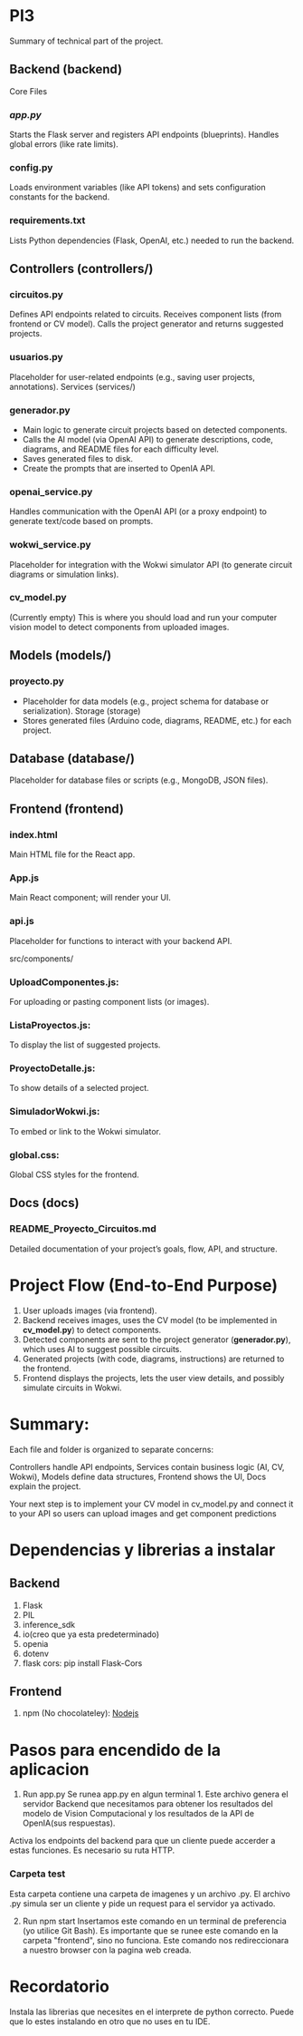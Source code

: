 # PI3

Summary of technical part of the project. 
## Backend (backend)
Core Files
### *app.py*
Starts the Flask server and registers API endpoints (blueprints). Handles global errors (like rate limits).

### config.py
Loads environment variables (like API tokens) and sets configuration constants for the backend.

### requirements.txt
Lists Python dependencies (Flask, OpenAI, etc.) needed to run the backend.

## Controllers (controllers/)

### circuitos.py
Defines API endpoints related to circuits.
Receives component lists (from frontend or CV model).
Calls the project generator and returns suggested projects.

### usuarios.py
Placeholder for user-related endpoints (e.g., saving user projects, annotations).
Services (services/)

### generador.py
- Main logic to generate circuit projects based on detected components.
- Calls the AI model (via OpenAI API) to generate descriptions, code, diagrams, and README files for each difficulty level.
- Saves generated files to disk.
- Create the prompts that are inserted to OpenIA API. 

### openai_service.py
Handles communication with the OpenAI API (or a proxy endpoint) to generate text/code based on prompts.

### wokwi_service.py
Placeholder for integration with the Wokwi simulator API (to generate circuit diagrams or simulation links).

### cv_model.py
(Currently empty)
This is where you should load and run your computer vision model to detect components from uploaded images.

## Models (models/)

### proyecto.py
- Placeholder for data models (e.g., project schema for database or serialization).
Storage (storage)
- Stores generated files (Arduino code, diagrams, README, etc.) for each project.

## Database (database/)
Placeholder for database files or scripts (e.g., MongoDB, JSON files).

## Frontend (frontend)
### index.html
Main HTML file for the React app.

### App.js
Main React component; will render your UI.

### api.js
Placeholder for functions to interact with your backend API.

src/components/

### UploadComponentes.js: 
For uploading or pasting component lists (or images).
### ListaProyectos.js: 
To display the list of suggested projects.
### ProyectoDetalle.js: 
To show details of a selected project.
### SimuladorWokwi.js: 
To embed or link to the Wokwi simulator.

### global.css: 
Global CSS styles for the frontend.

## Docs (docs)
### README_Proyecto_Circuitos.md
Detailed documentation of your project’s goals, flow, API, and structure.

# Project Flow (End-to-End Purpose)
1. User uploads images (via frontend).
2. Backend receives images, uses the CV model (to be implemented in **cv_model.py**) to detect components.
3. Detected components are sent to the project generator (**generador.py**), which uses AI to suggest possible circuits.
4. Generated projects (with code, diagrams, instructions) are returned to the frontend.
5. Frontend displays the projects, lets the user view details, and possibly simulate circuits in Wokwi.

# Summary:
Each file and folder is organized to separate concerns:

Controllers handle API endpoints,
Services contain business logic (AI, CV, Wokwi),
Models define data structures,
Frontend shows the UI,
Docs explain the project.


Your next step is to implement your CV model in cv_model.py and connect it to your API so users can upload images and get component predictions

# Dependencias y librerias a instalar
## Backend
1. Flask
2. PIL
3. inference_sdk
4. io(creo que ya esta predeterminado)
5. openia
6. dotenv
7. flask cors: pip install Flask-Cors

## Frontend 
1. npm (No chocolateley): [Nodejs](https://nodejs.org/es) 


# Pasos para encendido de la aplicacion 
1. Run app.py
Se runea app.py en algun terminal 1. Este archivo genera el servidor Backend que necesitamos para obtener los resultados del modelo de Vision Computacional y los resultados de la API de OpenIA(sus respuestas). 

Activa los endpoints del backend para que un cliente puede accerder a estas funciones. Es necesario su ruta HTTP. 

### Carpeta test 
Esta carpeta contiene una carpeta de imagenes y un archivo .py. El archivo .py simula ser un cliente y pide un request para el servidor ya activado. 

2. Run npm start
Insertamos este comando en un terminal de preferencia (yo utilice Git Bash). Es importante que se runee este comando en la carpeta "frontend", sino no funciona. Este comando nos redireccionara a nuestro browser con la pagina web creada.   

# Recordatorio
Instala las librerias que necesites en el interprete de python correcto. Puede que lo estes instalando en otro que no uses en tu IDE.
